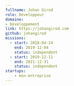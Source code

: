 ```yaml
---
fullname: Johan Girod
role: Développeur
domaine:
- Développement
link: https://johangirod.com
github: johangirod
missions:
  - start: 2018-04-24
    end: 2019-12-04
    status: independent
  - start: 2019-12-11
    end: 2021-12-31
    status: independent
startups:
    - mon-entreprise
---
```


